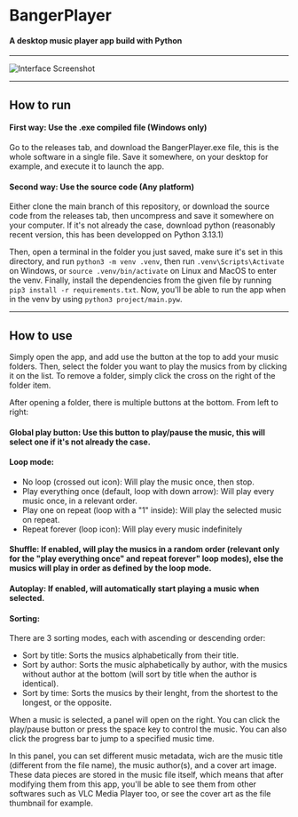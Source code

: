 # BangerPlayer

#### A desktop music player app build with Python

---

![Interface Screenshot](https://cdn.hack.pet/U07E6R26ZC0/BangerPlayerScreenshot1.png)

---

## How to run

#### First way: Use the .exe compiled file (Windows only)

Go to the releases tab, and download the BangerPlayer.exe file, this is the whole software in a single file. Save it somewhere, on your desktop for example, and execute it to launch the app.

#### Second way: Use the source code (Any platform)

Either clone the main branch of this repository, or download the source code from the releases tab, then uncompress and save it somewhere on your computer. If it's not already the case, download python (reasonably recent version, this has been developped on Python 3.13.1)

Then, open a terminal in the folder you just saved, make sure it's set in this directory, and run `python3 -m venv .venv`, then run `.venv\Scripts\Activate` on Windows, or `source .venv/bin/activate` on Linux and MacOS to enter the venv. Finally, install the dependencies from the given file by running `pip3 install -r requirements.txt`. Now, you'll be able to run the app when in the venv by using `python3 project/main.pyw`.

---

## How to use

Simply open the app, and add use the button at the top to add your music folders. Then, select the folder you want to play the musics from by clicking it on the list. To remove a folder, simply click the cross on the right of the folder item.

After opening a folder, there is multiple buttons at the bottom. From left to right:

#### Global play button: Use this button to play/pause the music, this will select one if it's not already the case.

#### Loop mode:

- No loop (crossed out icon): Will play the music once, then stop.
- Play everything once (default, loop with down arrow): Will play every music once, in a relevant order.
- Play one on repeat (loop with a "1" inside): Will play the selected music on repeat.
- Repeat forever (loop icon): Will play every music indefinitely

#### Shuffle: If enabled, will play the musics in a random order (relevant only for the "play everything once" and repeat forever" loop modes), else the musics will play in order as defined by the loop mode.

#### Autoplay: If enabled, will automatically start playing a music when selected.

#### Sorting:

There are 3 sorting modes, each with ascending or descending order:

- Sort by title: Sorts the musics alphabetically from their title.
- Sort by author: Sorts the music alphabetically by author, with the musics without author at the bottom (will sort by title when the author is identical).
- Sort by time: Sorts the musics by their lenght, from the shortest to the longest, or the opposite.



When a music is selected, a panel will open on the right. You can click the play/pause button or press the space key to control the music. You can also click the progress bar to jump to a specified music time.

In this panel, you can set different music metadata, wich are the music title (different from the file name), the music author(s), and a cover art image. These data pieces are stored in the music file itself, which means that after modifying them from this app, you'll be able to see them from other softwares such as VLC Media Player too, or see the cover art as the file thumbnail for example.
